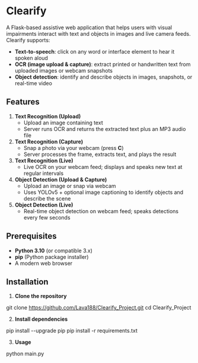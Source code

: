 # Clearify

A Flask-based assistive web application that helps users with visual impairments interact with text and objects in images and live camera feeds. Clearify supports:

- **Text-to-speech**: click on any word or interface element to hear it spoken aloud
- **OCR (image upload & capture)**: extract printed or handwritten text from uploaded images or webcam snapshots
- **Object detection**: identify and describe objects in images, snapshots, or real-time video

## Features

1. **Text Recognition (Upload)**
   - Upload an image containing text
   - Server runs OCR and returns the extracted text plus an MP3 audio file
2. **Text Recognition (Capture)**
   - Snap a photo via your webcam (press **C**)
   - Server processes the frame, extracts text, and plays the result
3. **Text Recognition (Live)**
   - Live OCR on your webcam feed; displays and speaks new text at regular intervals
4. **Object Detection (Upload & Capture)**
   - Upload an image or snap via webcam
   - Uses YOLOv5 + optional image captioning to identify objects and describe the scene
5. **Object Detection (Live)**
   - Real-time object detection on webcam feed; speaks detections every few seconds

## Prerequisites

- **Python 3.10** (or compatible 3.x)
- **pip** (Python package installer)
- A modern web browser

## Installation

1. **Clone the repository**

git clone https://github.com/Lava188/Clearify_Project.git
cd Clearify_Project

2. **Install dependencies**

pip install --upgrade pip
pip install -r requirements.txt

3. **Usage**

python main.py
